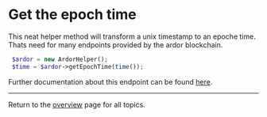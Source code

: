 # Get the epoch time

This neat helper method will transform a unix timestamp to an epoche time. Thats need for many endpoints provided by the ardor blockchain.

```php
 $ardor = new ArdorHelper();        
 $time = $ardor->getEpochTime(time());
```

Further documentation about this endpoint can be found [here](https://ardordocs.jelurida.com/Utils#Get_Epoch_Time).

---
Return to the [overview](../overview.md) page for all topics.